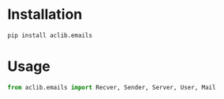 # Installation
    pip install aclib.emails


# Usage

``` python
from aclib.emails import Recver, Sender, Server, User, Mail
```
